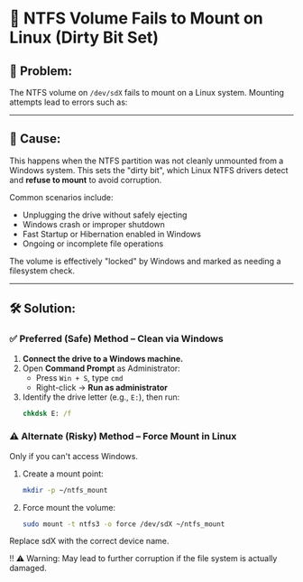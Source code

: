 # 🧩 NTFS Volume Fails to Mount on Linux (Dirty Bit Set)

## 🐛 Problem:

The NTFS volume on `/dev/sdX` fails to mount on a Linux system. Mounting attempts lead to errors such as:


---

## 🧠 Cause:

This happens when the NTFS partition was not cleanly unmounted from a Windows system. This sets the "dirty bit", which Linux NTFS drivers detect and **refuse to mount** to avoid corruption.

Common scenarios include:
- Unplugging the drive without safely ejecting
- Windows crash or improper shutdown
- Fast Startup or Hibernation enabled in Windows
- Ongoing or incomplete file operations

The volume is effectively "locked" by Windows and marked as needing a filesystem check.

---

## 🛠️ Solution:

### ✅ **Preferred (Safe) Method – Clean via Windows**

1. **Connect the drive to a Windows machine.**
2. Open **Command Prompt** as Administrator:
   - Press `Win + S`, type `cmd`
   - Right-click → **Run as administrator**
3. Identify the drive letter (e.g., `E:`), then run:
   ```cmd
   chkdsk E: /f

### ⚠️ **Alternate (Risky) Method – Force Mount in Linux**

Only if you can't access Windows.

1. Create a mount point:
   ```bash
   mkdir -p ~/ntfs_mount
   ```

2. Force mount the volume:
   ```bash
   sudo mount -t ntfs3 -o force /dev/sdX ~/ntfs_mount
   ```

Replace sdX with the correct device name.

!! ⚠️ Warning: May lead to further corruption if the file system is actually damaged.
